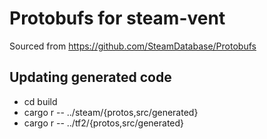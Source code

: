 # Protobufs for steam-vent

Sourced from https://github.com/SteamDatabase/Protobufs

## Updating generated code

- cd build
- cargo r -- ../steam/{protos,src/generated}
- cargo r -- ../tf2/{protos,src/generated}